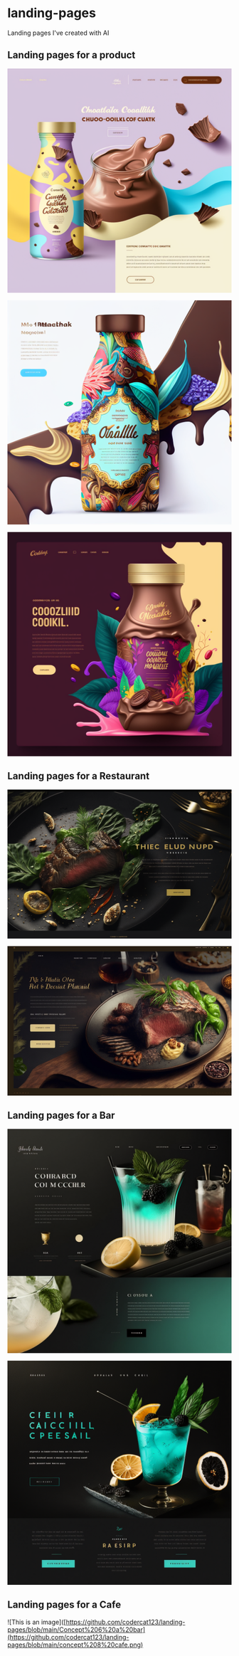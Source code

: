 # landing-pages
Landing pages I've created with AI


## **Landing pages for a product**
![This is an image](https://github.com/codercat123/landing-pages/blob/main/Concept%201%20chocolate%20beverage.png)

![This is an image](https://github.com/codercat123/landing-pages/blob/main/Concept%202%20chocolate%20beverage.png)

![This is an image](https://github.com/codercat123/landing-pages/blob/main/Concept%203%20chocolate%20beverage.png)




## **Landing pages for a Restaurant**
![This is an image](https://github.com/codercat123/landing-pages/blob/main/Concept%204%20restaurant.png)

![This is an image](https://github.com/codercat123/landing-pages/blob/main/Concept%205%20restaurant.png)


## **Landing pages for a Bar**
![This is an image](https://github.com/codercat123/landing-pages/blob/main/Concept%206%20a%20bar.png)

![This is an image](https://github.com/codercat123/landing-pages/blob/main/Concept%207%20a%20bar%20(2).png)


## **Landing pages for a Cafe**
![This is an image]([https://github.com/codercat123/landing-pages/blob/main/Concept%206%20a%20bar](https://github.com/codercat123/landing-pages/blob/main/concept%208%20cafe.png)


